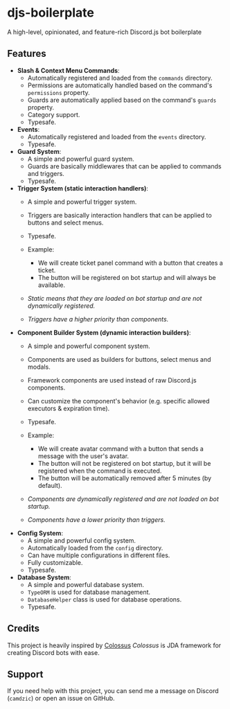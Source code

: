 # djs-boilerplate

A high-level, opinionated, and feature-rich Discord.js bot boilerplate

## Features

- **Slash & Context Menu Commands**: 
  - Automatically registered and loaded from the `commands` directory.
  - Permissions are automatically handled based on the command's `permissions` property.
  - Guards are automatically applied based on the command's `guards` property.
  - Category support.
  - Typesafe.
- **Events**:
  - Automatically registered and loaded from the `events` directory.
  - Typesafe.
- **Guard System**:
  - A simple and powerful guard system.
  - Guards are basically middlewares that can be applied to commands and triggers.
  - Typesafe.
- **Trigger System (static interaction handlers)**:
  - A simple and powerful trigger system.
  - Triggers are basically interaction handlers that can be applied to buttons and select menus.
  - Typesafe.

  - Example: 
    - We will create ticket panel command with a button that creates a ticket. 
    - The button will be registered on bot startup and will always be available.

  - *Static means that they are loaded on bot startup and are not dynamically registered.*
  - *Triggers have a higher priority than components.*
- **Component Builder System (dynamic interaction builders)**:
  - A simple and powerful component system.
  - Components are used as builders for buttons, select menus and modals.
  - Framework components are used instead of raw Discord.js components.
  - Can customize the component's behavior (e.g. specific allowed executors & expiration time).
  - Typesafe.

  - Example: 
    - We will create avatar command with a button that sends a message with the user's avatar. 
    - The button will not be registered on bot startup, but it will be registered when the command is executed. 
    - The button will be automatically removed after 5 minutes (by default).

  - *Components are dynamically registered and are not loaded on bot startup.*
  - *Components have a lower priority than triggers.*
- **Config System**:
  - A simple and powerful config system.
  - Automatically loaded from the `config` directory.
  - Can have multiple configurations in different files.
  - Fully customizable.
  - Typesafe.
- **Database System**:
  - A simple and powerful database system.
  - `TypeORM` is used for database management.
  - `DatabaseHelper` class is used for database operations.
  - Typesafe.

## Credits

This project is heavily inspired by [Colossus](https://github.com/RyanLandDev/Colossus)
*Colossus* is JDA framework for creating Discord bots with ease.

## Support

If you need help with this project, you can send me a message on Discord (`camdzic`) or open an issue on GitHub.